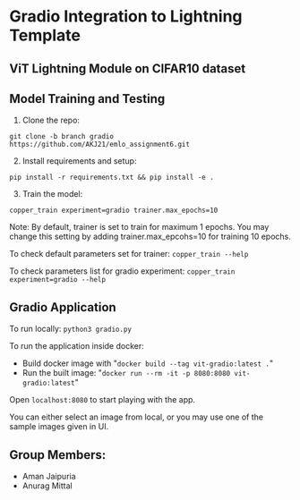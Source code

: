 # Gradio Integration to Lightning Template

## ViT Lightning Module on CIFAR10 dataset

## Model Training and Testing

1. Clone the repo:
```
git clone -b branch gradio https://github.com/AKJ21/emlo_assignment6.git
```
2. Install requirements and setup:
```
pip install -r requirements.txt && pip install -e .
```
3. Train the model:
```
copper_train experiment=gradio trainer.max_epochs=10
```
Note: By default, trainer is set to train for maximum 1 epochs. You may change this setting by adding trainer.max_epcohs=10 for training 10 epochs.

To check default parameters set for trainer:
`copper_train --help`

To check parameters list for gradio experiment:
`copper_train experiment=gradio --help`

## Gradio Application

To run locally:
`python3 gradio.py`

To run the application inside docker:
- Build docker image with "`docker build --tag vit-gradio:latest .`"
- Run the built image: "`docker run --rm -it -p 8080:8080 vit-gradio:latest`"

Open `localhost:8080` to start playing with the app.

You can either select an image from local, or you may use one of the sample images given in UI.

## Group Members:
- Aman Jaipuria
- Anurag Mittal
